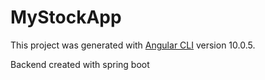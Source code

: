 # MyStockApp

This project was generated with [Angular CLI](https://github.com/angular/angular-cli) version 10.0.5.

Backend created with spring boot

